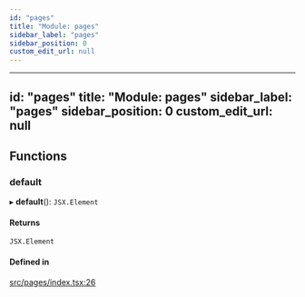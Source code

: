 ```yaml
---
id: "pages"
title: "Module: pages"
sidebar_label: "pages"
sidebar_position: 0
custom_edit_url: null
---
```


---
id: "pages"
title: "Module: pages"
sidebar_label: "pages"
sidebar_position: 0
custom_edit_url: null
---

## Functions

### default

▸ **default**(): `JSX.Element`

#### Returns

`JSX.Element`

#### Defined in

[src/pages/index.tsx:26](https://github.com/nodoambiental/workshop/blob/6c28fad/src/pages/index.tsx#L26)
